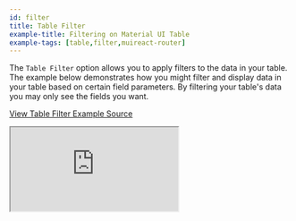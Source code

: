 ```yaml
---
id: filter
title: Table Filter
example-title: Filtering on Material UI Table
example-tags: [table,filter,muireact-router]
---
```



The `Table Filter` option allows you to apply filters to the data in your table. The example below demonstrates how you might filter and display data in your table based on certain field parameters.
By filtering your table's data you may only see the fields you want.

[View Table Filter Example Source](https://github.com/pankod/refine/tree/master/examples/mui/tableFilter)

<iframe loading="lazy" src="https://stackblitz.com//github/pankod/refine/tree/master/examples/table/mui/tableFilter?embed=1&view=preview&theme=dark&preset=node"
    style={{width: "100%", height:"80vh", border: "0px", borderRadius: "8px", overflow:"hidden"}}
    title="refine-table-filter-example"
></iframe>


